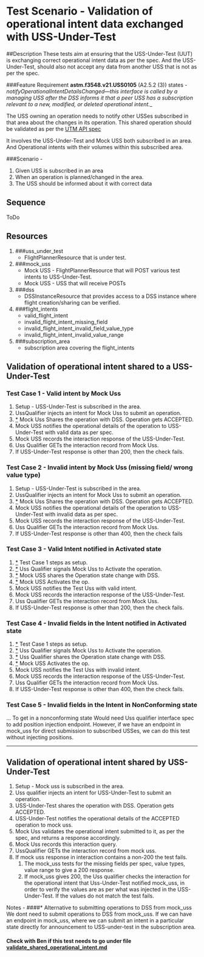 # Test Scenario - Validation of operational intent data exchanged with USS-Under-Test

##Description
These tests aim at ensuring that the USS-Under-Test (UUT) is exchanging correct operational intent data as per the spec.
And the USS-Under-Test, should also not accept any data from another USS that is not as per the spec.

###Feature
Requirement **astm.f3548.v21.USS0105** (A2.5.2 (3)) states -
_notifyOperationalIntentDetailsChanged—this interface is called by a managing USS after the DSS informs it that a peer USS has a subscription relevant to a new, modified, or deleted operational intent.__

The USS owning an operation needs to notify other USSes subscribed in that area about the changes in its operation.
This shared operation should be validated as per the [UTM API spec](https://github.com/astm-utm/Protocol/blob/v1.0.0/utm.yaml#L3614)

It involves the USS-Under-Test and Mock USS both subscribed in an area.
And Operational intents with their volumes within this subscribed area.

###Scenario -
  1. Given USS is subscribed in an area
  2. When an operation is planned/changed in the area.
  3. The USS should be informed about it with correct data

## Sequence
ToDo

## Resources

1. ###uss_under_test
   - FlightPlannerResource that is under test.
2. ###mock_uss
   - Mock USS - FlightPlannerResource that will POST various test intents to USS-Under-Test.
   - Mock USS - USS that will receive POSTs
3. ###dss
   - DSSInstanceResource that provides access to a DSS instance where flight creation/sharing can be verified.
4. ###flight_intents
   - valid_flight_intent
   - invalid_flight_intent_missing_field
   - invalid_flight_intent_invalid_field_value_type
   - invalid_flight_intent_invalid_value_range
5. ###subscription_area
   - subscription area covering the flight_intents


## Validation of operational intent shared to a USS-Under-Test

### Test Case 1 - Valid intent by Mock Uss
1. Setup - USS-Under-Test is subscribed in the area.
2. UssQualifier injects an intent for Mock Uss to submit an operation.
3. [*](##*) Mock Uss Shares the operation with DSS. Operation gets ACCEPTED.
4. Mock USS notifies the operational details of the operation to USS-Under-Test with valid data as per spec.
5. Mock USS records the interaction response of the USS-Under-Test.
6. Uss Qualifier GETs the interaction record from Mock Uss.
7. If USS-Under-Test response is other than 200, then the check fails.


### Test Case 2 - Invalid intent by Mock Uss (missing field/ wrong value type)
1. Setup - USS-Under-Test is subscribed in the area.
2. UssQualifier injects an intent for Mock Uss to submit an operation.
3. [*](##*) Mock Uss Shares the operation with DSS. Operation gets ACCEPTED.
4. Mock USS notifies the operational details of the operation to USS-Under-Test with invalid data as per spec.
5. Mock USS records the interaction response of the USS-Under-Test.
6. Uss Qualifier GETs the interaction record from Mock Uss.
7. If USS-Under-Test response is other than 400, then the check fails

### Test Case 3 - Valid Intent notified in Activated state
1. [*](##*) Test Case 1 steps as setup.
2. [*](##*) Uss Qualifier signals Mock Uss to Activate the operation.
3. [*](##*) Mock USS shares the Operation state change with DSS.
4. [*](##*) Mock USS Activates the op.
5. Mock USS notifies the Test Uss with valid intent.
6. Mock USS records the interaction response of the USS-Under-Test.
7. Uss Qualifier GETs the interaction record from Mock Uss.
8. If USS-Under-Test response is other than 200, then the check fails.


### Test Case 4 - Invalid fields in the Intent notified in Activated state
1. [*](##*) Test Case 1 steps as setup.
2. [*](##*) Uss Qualifier signals Mock Uss to Activate the operation.
3. [*](##*) Uss Qualifier shares the Operation state change with DSS.
4. [*](##*) Mock USS Activates the op.
5. Mock USS notifies the Test Uss with invalid intent.
6. Mock USS records the interaction response of the USS-Under-Test.
7. Uss Qualifier GETs the interaction record from Mock Uss.
8. If USS-Under-Test response is other than 400, then the check fails.


### Test Case 5 - Invalid fields in the Intent in NonConforming state
... To get in a nonconforming state Would need Uss qualifier interface spec to add position injection endpoint.
However, if we have an endpoint in mock_uss for direct submission to subscribed USSes, we can do this test without
injecting positions.

---------------------------------------------------------------
## Validation of operational intent shared by USS-Under-Test

1. Setup - Mock uss is subscribed in the area.
2. Uss qualifier injects an intent for USS-Under-Test to submit an operation.
3. USS-Under-Test shares the operation with DSS. Operation gets ACCEPTED.
4. USS-Under-Test notifies the operational details of the ACCEPTED operation to mock uss.
5. Mock Uss validates the operational intent submitted to it, as per the spec, and returns a response accordingly.
6. Mock Uss records this interaction query.
7. UssQualifier GETs the interaction record from mock uss.
8. If mock uss response in interaction contains a non-200 the test fails.
   1. The mock_uss tests for the missing fields per spec, value types, value range to give a 200 response.
   2. If mock_uss gives 200, the Uss qualifier checks the interaction for the operational intent that Uss-Under-Test
   notified mock_uss, in order to verify the values are as per what was injected in the USS-Under-Test. If the values do
   not match the test fails.

Notes -
####* Alternative to submitting operations to DSS from mock_uss
We dont need to submit operations to DSS from mock_uss. If we can have an endpoint in mock_uss,
where we can submit an intent in a particular state directly for announcement to USS-under-test in the subscription area.


#### Check with Ben if this test needs to go under file [validate_shared_operational_intent.md](./validate_shared_operational_intent.md)

